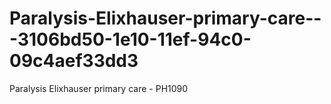 # Paralysis-Elixhauser-primary-care---3106bd50-1e10-11ef-94c0-09c4aef33dd3
Paralysis Elixhauser primary care - PH1090
